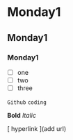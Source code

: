 #  Monday1
## Monday1
### Monday1

- [ ] one
- [ ] two
- [ ] three

`Github`
`coding`

**Bold**
*Italic*

[ hyperlink ](add url)

